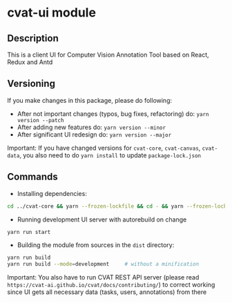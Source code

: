# cvat-ui module

## Description

This is a client UI for Computer Vision Annotation Tool based on React, Redux and Antd

## Versioning

If you make changes in this package, please do following:

- After not important changes (typos, bug fixes, refactoring) do: `yarn version --patch`
- After adding new features do: `yarn version --minor`
- After significant UI redesign do: `yarn version --major`

Important: If you have changed versions for `cvat-core`, `cvat-canvas`, `cvat-data`,
you also need to do `yarn install` to update `package-lock.json`

## Commands

- Installing dependencies:

```bash
cd ../cvat-core && yarn --frozen-lockfile && cd - && yarn --frozen-lockfile
```

- Running development UI server with autorebuild on change

```bash
yarn run start
```

- Building the module from sources in the `dist` directory:

```bash
yarn run build
yarn run build --mode=development     # without a minification
```

Important: You also have to run CVAT REST API server (please read `https://cvat-ai.github.io/cvat/docs/contributing/`)
to correct working since UI gets all necessary data (tasks, users, annotations) from there
